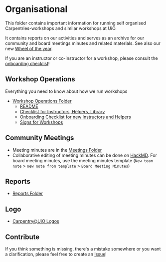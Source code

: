 # Organisational

This folder contains important information for running self organised Carpentries-workshops and similar workshops at UiO.

It contains reports on our activities and serves as an archive for our community and board meetings minutes and related materials. See also our new [Wheel of the year](YearWheel.png).

If you are an instructor or co-instructor for a workshop, please consult the [onboarding checklist](workshop-operations/onboarding-checklist.md)!

## Workshop Operations

Everything you need to know about how we run workshops

* [Workshop Operations Folder](https://github.com/uio-carpentry/organisational/tree/master/workshop_operations)
  * [README](https://github.com/uio-carpentry/organisational/blob/master/workshop_operations/README.md)
  * [Checklist for Instructors, Helpers, Library](https://github.com/uio-carpentry/organisational/blob/master/workshop_operations/workshop-guide.md)
  * [Onboarding Checklist for new Instructors and Helpers](https://github.com/uio-carpentry/organisational/blob/master/workshop_operations/onboarding-checklist.md)
  * [Signs for Workshops](https://github.com/uio-carpentry/organisational/tree/master/workshop_operations/signs)

## Community Meetings

* Meeting minutes are in the [Meetings Folder](https://github.com/uio-carpentry/organisational/tree/master/meetings)
* Collaborative editing of meeting minutes can be done on [HackMD](https://hackmd.io/team/uio-carpentry). For board meeting minutes, use the meeting minutes template (`New team note` > `new note from template` > `Board Meeting Minutes`)

## Reports

* [Reports Folder](https://github.com/uio-carpentry/organisational/tree/master/reporting)

## Logo

* [Carpentry@UiO Logos](https://github.com/uio-carpentry/organisational/tree/master/uio-carpentry-logofiler)

## Contribute

If you think something is missing, there's a mistake somewhere or you want a clarification, please feel free to create an [Issue](https://github.com/uio-carpentry/organisational/issues)!
